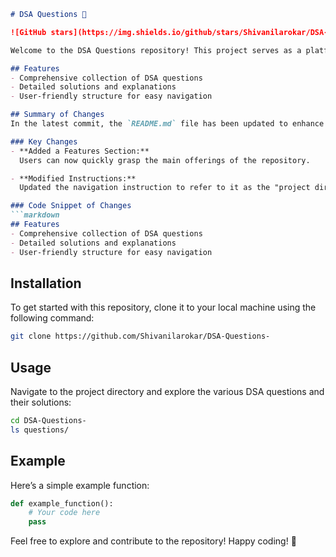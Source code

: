 ```markdown
# DSA Questions 🚀

![GitHub stars](https://img.shields.io/github/stars/Shivanilarokar/DSA-Questions-?style=social) ![Forks](https://img.shields.io/github/forks/Shivanilarokar/DSA-Questions-?style=social)

Welcome to the DSA Questions repository! This project serves as a platform for developers and learners to practice and enhance their skills in Data Structures and Algorithms (DSA). This repository is designed to help you improve your understanding of various data structures and algorithms through a collection of questions and solutions.

## Features
- Comprehensive collection of DSA questions
- Detailed solutions and explanations
- User-friendly structure for easy navigation

## Summary of Changes
In the latest commit, the `README.md` file has been updated to enhance the clarity and usability of the documentation. A new **Features** section was added, making it easier for users to understand the key aspects of the repository.

### Key Changes
- **Added a Features Section:**  
  Users can now quickly grasp the main offerings of the repository.

- **Modified Instructions:**  
  Updated the navigation instruction to refer to it as the "project directory" instead of "repository directory".

### Code Snippet of Changes
```markdown
## Features
- Comprehensive collection of DSA questions
- Detailed solutions and explanations
- User-friendly structure for easy navigation
```

## Installation
To get started with this repository, clone it to your local machine using the following command:
```bash
git clone https://github.com/Shivanilarokar/DSA-Questions-
```

## Usage
Navigate to the project directory and explore the various DSA questions and their solutions:
```bash
cd DSA-Questions-
ls questions/
```

## Example
Here’s a simple example function:
```python
def example_function():
    # Your code here
    pass
```

Feel free to explore and contribute to the repository! Happy coding! 🎉
```
